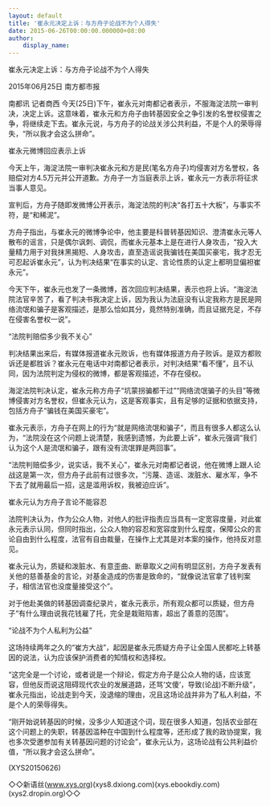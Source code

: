 ```yaml
---
layout: default
title: '崔永元决定上诉：与方舟子论战不为个人得失'
date: 2015-06-26T00:00:00.000000+08:00
author:
    display_name: 
---
```


崔永元决定上诉：与方舟子论战不为个人得失

2015年06月25日 南方都市报

南都讯 记者商西 今天(25日)下午，崔永元对南都记者表示，不服海淀法院一审判决，决定上诉。这意味着，崔永元和方舟子由转基因安全之争引发的名誉权侵害之争，将继续走下去。崔永元说，与方舟子的论战关涉公共利益，不是个人的荣辱得失，“所以我才会这么拼命”。

崔永元微博回应表示上诉

今天上午，海淀法院一审判决崔永元和方是民(笔名方舟子)均侵害对方名誉权，各赔偿对方4.5万元并公开道歉。方舟子一方当庭表示上诉，崔永元一方表示将征求当事人意见。

宣判后，方舟子随即发微博公开表示，海淀法院的判决“各打五十大板”，与事实不符，是“和稀泥”。

方舟子指出，与崔永元的微博争论中，他主要是科普转基因知识、澄清崔永元等人散布的谣言，只是偶尔讽刺、调侃，而崔永元基本上是在进行人身攻击，“投入大量精力用于对我抹黑揭短、人身攻击，直至造谣说我骗钱在美国买豪宅，我才忍无可忍起诉崔永元”，认为判决结果“在事实的认定、言论性质的认定上都明显偏袒崔永元”。

今天下午，崔永元也发了一条微博，首次回应判决结果，表示也将上诉。“海淀法院法官辛苦了，看了判决书我决定上诉，因为我认为法庭没有认定我称方是民是网络流氓和骗子是客观描述，是那么恰如其分，竟然特别准确，而且证据充足，不存在侵害名誉权一说”。

“法院判赔偿多少我不关心”

判决结果出来后，有媒体报道崔永元败诉，也有媒体报道方舟子败诉。是双方都败诉还是都胜诉？崔永元在电话中对南都记者表示，对判决结果“看不懂”，且不认同，因为法院判定为侵权的微博，都是客观描述，不存在侵权。

海淀法院判决认定，崔永元称方舟子“坑蒙拐骗都干过”“网络流氓骗子的头目”等微博侵害对方名誉权，但崔永元认为，这是客观事实，且有足够的证据和依据支持，包括方舟子“骗钱在美国买豪宅”。

崔永元表示，方舟子在网上的行为“就是网络流氓和骗子”，而且有很多人都这么认为，“法院没在这个问题上说清楚，我感到遗憾，为此要上诉”，崔永元强调“我们认为这个人是流氓和骗子，跟有没有流氓罪是两回事”。

“法院判赔偿多少，说实话，我不关心”，崔永元对南都记者说，他在微博上跟人论战这是第一次，但方舟子此前有过很多次，“污蔑、造谣、泼脏水、雇水军，争不下去了就用最后一招，这是滥用诉权，我被迫应诉”。

崔永元认为方舟子言论不能容忍

法院判决认为，作为公众人物，对他人的批评指责应当具有一定宽容度量，对此崔永元表示认同，但同时指出，公众人物的容忍和宽容度到什么程度，保障公众的言论自由到什么程度，法官有自由裁量，在操作上尤其是对本案的操作，他持反对意见。

崔永元认为，质疑和泼脏水、有意歪曲、断章取义之间有明显区别，方舟子发表有关他的慈善基金的言论，对基金造成的伤害是致命的，“就像说法官拿了钱判案子，相信法官也没度量接受这个”。

对于他赴美做的转基因调查纪录片，崔永元表示，所有观众都可以质疑，但方舟子“有什么理由说我花钱雇了托，完全是栽赃陷害，超出了善意的范围”。

“论战不为个人私利为公益”

这场持续两年之久的“崔方大战”，起因是崔永元质疑方舟子让全国人民都吃上转基因的说法，认为应该保护消费者的知情权和选择权。

“这完全是一个讨论，或者说是一个辩论，假定方舟子是公众人物的话，应该宽容，但他反而说这阻碍现代农业的发展道路，还骂‘文傻’，导致(论战)不断升级”，崔永元指出，论战走到今天，没退缩的理由，况且这场论战并非为了私人利益，不是个人的荣辱得失。

“刚开始说转基因的时候，没多少人知道这个词，现在很多人知道，包括农业部在这个问题上的失职，转基因滥种在中国到什么程度等，还形成了我的政协提案，我也多次受邀参加有关转基因问题的讨论会”，崔永元认为，这场论战有公共利益价值，“所以我才会这么拼命”。

(XYS20150626)

◇◇新语丝(www.xys.org)(xys8.dxiong.com)(xys.ebookdiy.com)(xys2.dropin.org)◇◇

